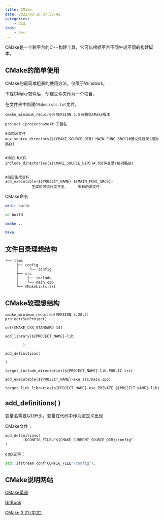 ```yaml
---
title: CMake
date: 2022-03-16 07:56:42
categories:
    - 工具
tags:
    - C++
---
```


CMake是一个跨平台的C++构建工具，它可以根据平台不同生成不同的构建脚本。

<!--more-->

## CMake的简单使用

CMake的最简单粗暴的使用方法，仅限于Windows。

下载CMake软件后，创建文件夹作为一个项目。

在文件夹中新建`CMakeLists.txt`文件。

```text CMakeLists.txt
cmake_minimum_required(VERSION 3.5)#最低CMake版本

project (projectname)# 工程名

#添加源文件
aux_source_directory(${CMAKE_SOURCE_DIR} MAIN_FUNC_SRCS)#源文件目录(相对路径)


#添加.h文件
include_directories(${CMAKE_SOURCE_DIR})#.h文件目录(相对路径)


#指定生成目标
add_executable(${PROJECT_NAME} ${MAIN_FUNC_SRCS})
            生成的可执行文件名      所有的源文件
```

CMake命令

```bash
mkdir build
```

```bash
cd build
```

```bash
cmake ..
```

```bash
make
```

## 文件目录理想结构

```text
└── ttms
     ├── config
     │     └── config
     ├── src
     │    ├── include
     │    └── main.cpp
     └── CMakeLists.txt
```

## CMake较理想结构

```text CMakeLists.txt
cmake_minimum_required(VERSION 3.20.2)
project(SunProject)

set(CMAKE_CXX_STANDARD 14)

add_library(${PROJECT_NAME}-lib
        
        )

add_definitions(
       
)

target_include_directories(${PROJECT_NAME}-lib PUBLIC src)

add_executable(${PROJECT_NAME}-exe src/main.cpp)

target_link_libraries(${PROJECT_NAME}-exe PRIVATE ${PROJECT_NAME}-lib)
```

## add_definitions( )

变量名需要以D开头，变量在代码中作为宏定义出现

CMake文件：

```text CMakeLists.txt
add_definitions(
        -DCONFIG_FILE="${CMAKE_CURRENT_SOURCE_DIR}/config"
)
```

cpp文件：

```cpp
std::ifstream conf(CONFIG_FILE"/config");
```

## CMake说明网站

[CMake菜谱](https://www.bookstack.cn/read/CMake-Cookbook/content-preface-preface-chinese.md)

[GitBook](https://sfumecjf.github.io/cmake-examples-Chinese/)

[CMake 3.21 (中文)](https://runebook.dev/zh-CN/docs/cmake/-index-)
